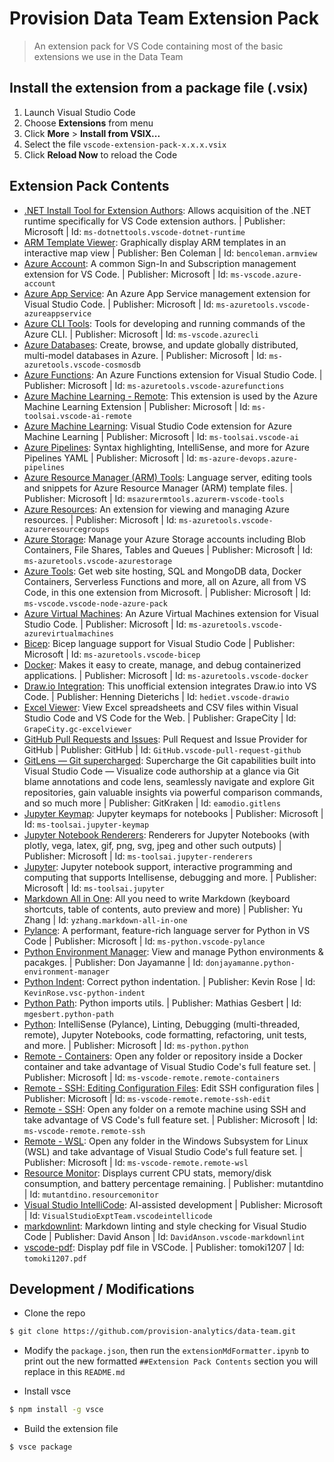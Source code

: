 # Provision Data Team Extension Pack

> An extension pack for VS Code containing most of the basic extensions we use in the Data Team
> 
## Install the extension from a package file (.vsix)

1. Launch Visual Studio Code
2. Choose **Extensions** from menu
3. Click **More** > **Install from VSIX...**
4. Select the file `vscode-extension-pack-x.x.x.vsix`
5. Click **Reload Now** to reload the Code



## Extension Pack Contents
- [.NET Install Tool for Extension Authors](https://marketplace.visualstudio.com/items?itemName=ms-dotnettools.vscode-dotnet-runtime): Allows acquisition of the .NET runtime specifically for VS Code extension authors. | Publisher: Microsoft | Id: `ms-dotnettools.vscode-dotnet-runtime`
- [ARM Template Viewer](https://marketplace.visualstudio.com/items?itemName=bencoleman.armview): Graphically display ARM templates in an interactive map view | Publisher: Ben Coleman | Id: `bencoleman.armview`
- [Azure Account](https://marketplace.visualstudio.com/items?itemName=ms-vscode.azure-account): A common Sign-In and Subscription management extension for VS Code. | Publisher: Microsoft | Id: `ms-vscode.azure-account`
- [Azure App Service](https://marketplace.visualstudio.com/items?itemName=ms-azuretools.vscode-azureappservice): An Azure App Service management extension for Visual Studio Code. | Publisher: Microsoft | Id: `ms-azuretools.vscode-azureappservice`
- [Azure CLI Tools](https://marketplace.visualstudio.com/items?itemName=ms-vscode.azurecli): Tools for developing and running commands of the Azure CLI. | Publisher: Microsoft | Id: `ms-vscode.azurecli`
- [Azure Databases](https://marketplace.visualstudio.com/items?itemName=ms-azuretools.vscode-cosmosdb): Create, browse, and update globally distributed, multi-model databases in Azure. | Publisher: Microsoft | Id: `ms-azuretools.vscode-cosmosdb`
- [Azure Functions](https://marketplace.visualstudio.com/items?itemName=ms-azuretools.vscode-azurefunctions): An Azure Functions extension for Visual Studio Code. | Publisher: Microsoft | Id: `ms-azuretools.vscode-azurefunctions`
- [Azure Machine Learning - Remote](https://marketplace.visualstudio.com/items?itemName=ms-toolsai.vscode-ai-remote): This extension is used by the Azure Machine Learning Extension | Publisher: Microsoft | Id: `ms-toolsai.vscode-ai-remote`
- [Azure Machine Learning](https://marketplace.visualstudio.com/items?itemName=ms-toolsai.vscode-ai): Visual Studio Code extension for Azure Machine Learning | Publisher: Microsoft | Id: `ms-toolsai.vscode-ai`
- [Azure Pipelines](https://marketplace.visualstudio.com/items?itemName=ms-azure-devops.azure-pipelines): Syntax highlighting, IntelliSense, and more for Azure Pipelines YAML | Publisher: Microsoft | Id: `ms-azure-devops.azure-pipelines`
- [Azure Resource Manager (ARM) Tools](https://marketplace.visualstudio.com/items?itemName=msazurermtools.azurerm-vscode-tools): Language server, editing tools and snippets for Azure Resource Manager (ARM) template files. | Publisher: Microsoft | Id: `msazurermtools.azurerm-vscode-tools`
- [Azure Resources](https://marketplace.visualstudio.com/items?itemName=ms-azuretools.vscode-azureresourcegroups): An extension for viewing and managing Azure resources. | Publisher: Microsoft | Id: `ms-azuretools.vscode-azureresourcegroups`
- [Azure Storage](https://marketplace.visualstudio.com/items?itemName=ms-azuretools.vscode-azurestorage): Manage your Azure Storage accounts including Blob Containers, File Shares, Tables and Queues | Publisher: Microsoft | Id: `ms-azuretools.vscode-azurestorage`
- [Azure Tools](https://marketplace.visualstudio.com/items?itemName=ms-vscode.vscode-node-azure-pack): Get web site hosting, SQL and MongoDB data, Docker Containers, Serverless Functions and more, all on Azure, all from VS Code, in this one extension from Microsoft. | Publisher: Microsoft | Id: `ms-vscode.vscode-node-azure-pack`
- [Azure Virtual Machines](https://marketplace.visualstudio.com/items?itemName=ms-azuretools.vscode-azurevirtualmachines): An Azure Virtual Machines extension for Visual Studio Code. | Publisher: Microsoft | Id: `ms-azuretools.vscode-azurevirtualmachines`
- [Bicep](https://marketplace.visualstudio.com/items?itemName=ms-azuretools.vscode-bicep): Bicep language support for Visual Studio Code | Publisher: Microsoft | Id: `ms-azuretools.vscode-bicep`
- [Docker](https://marketplace.visualstudio.com/items?itemName=ms-azuretools.vscode-docker): Makes it easy to create, manage, and debug containerized applications. | Publisher: Microsoft | Id: `ms-azuretools.vscode-docker`
- [Draw.io Integration](https://marketplace.visualstudio.com/items?itemName=hediet.vscode-drawio): This unofficial extension integrates Draw.io into VS Code. | Publisher: Henning Dieterichs | Id: `hediet.vscode-drawio`
- [Excel Viewer](https://marketplace.visualstudio.com/items?itemName=GrapeCity.gc-excelviewer): View Excel spreadsheets and CSV files within Visual Studio Code and VS Code for the Web. | Publisher: GrapeCity | Id: `GrapeCity.gc-excelviewer`
- [GitHub Pull Requests and Issues](https://marketplace.visualstudio.com/items?itemName=GitHub.vscode-pull-request-github): Pull Request and Issue Provider for GitHub | Publisher: GitHub | Id: `GitHub.vscode-pull-request-github`
- [GitLens — Git supercharged](https://marketplace.visualstudio.com/items?itemName=eamodio.gitlens): Supercharge the Git capabilities built into Visual Studio Code — Visualize code authorship at a glance via Git blame annotations and code lens, seamlessly navigate and explore Git repositories, gain valuable insights via powerful comparison commands, and so much more | Publisher: GitKraken | Id: `eamodio.gitlens`
- [Jupyter Keymap](https://marketplace.visualstudio.com/items?itemName=ms-toolsai.jupyter-keymap): Jupyter keymaps for notebooks | Publisher: Microsoft | Id: `ms-toolsai.jupyter-keymap`
- [Jupyter Notebook Renderers](https://marketplace.visualstudio.com/items?itemName=ms-toolsai.jupyter-renderers): Renderers for Jupyter Notebooks (with plotly, vega, latex, gif, png, svg, jpeg and other such outputs) | Publisher: Microsoft | Id: `ms-toolsai.jupyter-renderers`
- [Jupyter](https://marketplace.visualstudio.com/items?itemName=ms-toolsai.jupyter): Jupyter notebook support, interactive programming and computing that supports Intellisense, debugging and more. | Publisher: Microsoft | Id: `ms-toolsai.jupyter`
- [Markdown All in One](https://marketplace.visualstudio.com/items?itemName=yzhang.markdown-all-in-one): All you need to write Markdown (keyboard shortcuts, table of contents, auto preview and more) | Publisher: Yu Zhang | Id: `yzhang.markdown-all-in-one`
- [Pylance](https://marketplace.visualstudio.com/items?itemName=ms-python.vscode-pylance): A performant, feature-rich language server for Python in VS Code | Publisher: Microsoft | Id: `ms-python.vscode-pylance`
- [Python Environment Manager](https://marketplace.visualstudio.com/items?itemName=donjayamanne.python-environment-manager): View and manage Python environments & pacakges. | Publisher: Don Jayamanne | Id: `donjayamanne.python-environment-manager`
- [Python Indent](https://marketplace.visualstudio.com/items?itemName=KevinRose.vsc-python-indent): Correct python indentation. | Publisher: Kevin Rose | Id: `KevinRose.vsc-python-indent`
- [Python Path](https://marketplace.visualstudio.com/items?itemName=mgesbert.python-path): Python imports utils. | Publisher: Mathias Gesbert | Id: `mgesbert.python-path`
- [Python](https://marketplace.visualstudio.com/items?itemName=ms-python.python): IntelliSense (Pylance), Linting, Debugging (multi-threaded, remote), Jupyter Notebooks, code formatting, refactoring, unit tests, and more. | Publisher: Microsoft | Id: `ms-python.python`
- [Remote - Containers](https://marketplace.visualstudio.com/items?itemName=ms-vscode-remote.remote-containers): Open any folder or repository inside a Docker container and take advantage of Visual Studio Code's full feature set. | Publisher: Microsoft | Id: `ms-vscode-remote.remote-containers`
- [Remote - SSH: Editing Configuration Files](https://marketplace.visualstudio.com/items?itemName=ms-vscode-remote.remote-ssh-edit): Edit SSH configuration files | Publisher: Microsoft | Id: `ms-vscode-remote.remote-ssh-edit`
- [Remote - SSH](https://marketplace.visualstudio.com/items?itemName=ms-vscode-remote.remote-ssh): Open any folder on a remote machine using SSH and take advantage of VS Code's full feature set. | Publisher: Microsoft | Id: `ms-vscode-remote.remote-ssh`
- [Remote - WSL](https://marketplace.visualstudio.com/items?itemName=ms-vscode-remote.remote-wsl): Open any folder in the Windows Subsystem for Linux (WSL) and take advantage of Visual Studio Code's full feature set. | Publisher: Microsoft | Id: `ms-vscode-remote.remote-wsl`
- [Resource Monitor](https://marketplace.visualstudio.com/items?itemName=mutantdino.resourcemonitor): Displays current CPU stats, memory/disk consumption, and battery percentage remaining. | Publisher: mutantdino | Id: `mutantdino.resourcemonitor`
- [Visual Studio IntelliCode](https://marketplace.visualstudio.com/items?itemName=VisualStudioExptTeam.vscodeintellicode): AI-assisted development | Publisher: Microsoft | Id: `VisualStudioExptTeam.vscodeintellicode`
- [markdownlint](https://marketplace.visualstudio.com/items?itemName=DavidAnson.vscode-markdownlint): Markdown linting and style checking for Visual Studio Code | Publisher: David Anson | Id: `DavidAnson.vscode-markdownlint`
- [vscode-pdf](https://marketplace.visualstudio.com/items?itemName=tomoki1207.pdf): Display pdf file in VSCode. | Publisher: tomoki1207 | Id: `tomoki1207.pdf`


## Development / Modifications

- Clone the repo

```bash
$ git clone https://github.com/provision-analytics/data-team.git
```

- Modify the `package.json`, then run the `extensionMdFormatter.ipynb` to print out the new formatted `##Extension Pack Contents` section you will replace in this `README.md`

- Install vsce

```bash
$ npm install -g vsce
```

- Build the extension file

```bash
$ vsce package
```
